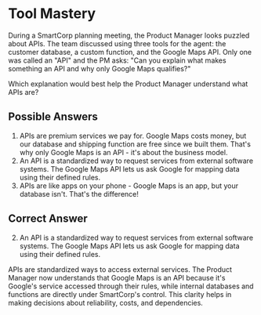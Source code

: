 # Tool Mastery 
During a SmartCorp planning meeting, the Product Manager looks puzzled about APIs. The team discussed using three tools for the agent: the customer database, a custom function, and the Google Maps API. Only one was called an "API" and the PM asks: "Can you explain what makes something an API and why only Google Maps qualifies?"

Which explanation would best help the Product Manager understand what APIs are?

## Possible Answers
1. APIs are premium services we pay for. Google Maps costs money, but our database and shipping function are free since we built them. That's why only Google Maps is an API - it's about the business model.
2. An API is a standardized way to request services from external software systems. The Google Maps API lets us ask Google for mapping data using their defined rules.
3. APIs are like apps on your phone - Google Maps is an app, but your database isn't. That's the difference!

## Correct Answer
2. An API is a standardized way to request services from external software systems. The Google Maps API lets us ask Google for mapping data using their defined rules.

APIs are standardized ways to access external services. The Product Manager now understands that Google Maps is an API because it's Google's service accessed through their rules, while internal databases and functions are directly under SmartCorp's control. This clarity helps in making decisions about reliability, costs, and dependencies.